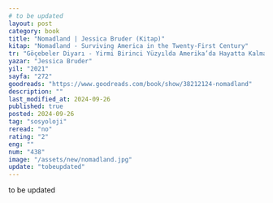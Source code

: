```yaml
---
# to be updated
layout: post
category: book
title: "Nomadland | Jessica Bruder (Kitap)"
kitap: "Nomadland - Surviving America in the Twenty-First Century"
tr: "Göçebeler Diyarı - Yirmi Birinci Yüzyılda Amerika’da Hayatta Kalmak"
yazar: "Jessica Bruder"
yil: "2021"
sayfa: "272"
goodreads: "https://www.goodreads.com/book/show/38212124-nomadland"
description: ""
last_modified_at: 2024-09-26
published: true
posted: 2024-09-26
tag: "sosyoloji"
reread: "no"
rating: "2"
eng: ""
num: "438"
image: "/assets/new/nomadland.jpg"
update: "tobeupdated"
---
```


to be updated
